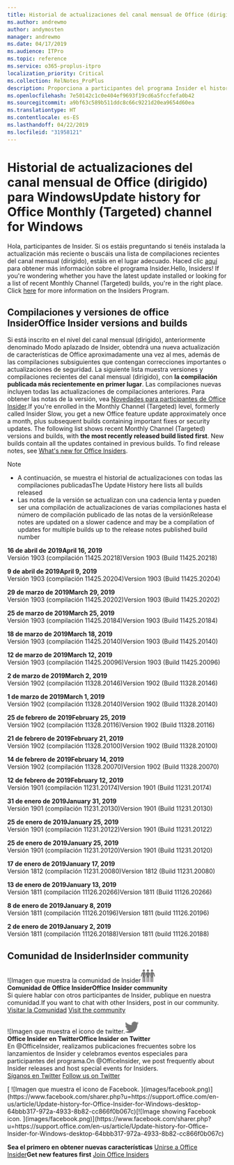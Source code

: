 ```yaml
---
title: Historial de actualizaciones del canal mensual de Office (dirigido)
ms.author: andrewmo
author: andymosten
manager: andrewmo
ms.date: 04/17/2019
ms.audience: ITPro
ms.topic: reference
ms.service: o365-proplus-itpro
localization_priority: Critical
ms.collection: RelNotes_ProPlus
description: Proporciona a participantes del programa Insider el historial de actualizaciones de los lanzamientos del canal mensual de Office (dirigido) para versiones de escritorio de Windows
ms.openlocfilehash: 7e50142c1c0e404ef9693f19cd6a5fccfefa0b42
ms.sourcegitcommit: a9bf63c589b511ddc8c66c9221d20ea9654d60ea
ms.translationtype: HT
ms.contentlocale: es-ES
ms.lasthandoff: 04/22/2019
ms.locfileid: "31958121"
---
```

# <a name="update-history-for-office-monthly-targeted-channel-for-windows"></a><span data-ttu-id="6537c-103">Historial de actualizaciones del canal mensual de Office (dirigido) para Windows</span><span class="sxs-lookup"><span data-stu-id="6537c-103">Update history for Office Monthly (Targeted) channel for Windows</span></span>

<span data-ttu-id="6537c-p101">Hola, participantes de Insider. Si os estáis preguntando si tenéis instalada la actualización más reciente o buscáis una lista de compilaciones recientes del canal mensual (dirigido), estáis en el lugar adecuado. Haced clic [aquí](https://insider.office.com/) para obtener más información sobre el programa Insider.</span><span class="sxs-lookup"><span data-stu-id="6537c-p101">Hello, Insiders! If you're wondering whether you have the latest update installed or looking for a list of recent Monthly Channel (Targeted) builds, you're in the right place. Click [here](https://insider.office.com/) for more information on the Insiders Program.</span></span>

## <a name="office-insider-versions-and-builds"></a><span data-ttu-id="6537c-107">Compilaciones y versiones de office Insider</span><span class="sxs-lookup"><span data-stu-id="6537c-107">Office Insider versions and builds</span></span>

<span data-ttu-id="6537c-p102">Si está inscrito en el nivel del canal mensual (dirigido), anteriormente denominado Modo aplazado de Insider, obtendrá una nueva actualización de características de Office aproximadamente una vez al mes, además de las compilaciones subsiguientes que contengan correcciones importantes o actualizaciones de seguridad. La siguiente lista muestra versiones y compilaciones recientes del canal mensual (dirigido), con **la compilación publicada más recientemente en primer lugar**. Las compilaciones nuevas incluyen todas las actualizaciones de compilaciones anteriores. Para obtener las notas de la versión, vea [Novedades para participantes de Office Insider](https://support.office.com/es-ES/article/what-s-new-for-office-insiders-c152d1e2-96ff-4ce9-8c14-e74e13847a24).</span><span class="sxs-lookup"><span data-stu-id="6537c-p102">If you're enrolled in the Monthly Channel (Targeted) level, formerly called Insider Slow, you get a new Office feature update approximately once a month, plus subsequent builds containing important fixes or security updates. The following list shows recent Monthly Channel (Targeted) versions and builds, with **the most recently released build listed first**. New builds contain all the updates contained in previous builds. To find release notes, see [What's new for Office Insiders](https://support.office.com/es-ES/article/what-s-new-for-office-insiders-c152d1e2-96ff-4ce9-8c14-e74e13847a24).</span></span>

> [!NOTE]
> - <span data-ttu-id="6537c-112">A continuación, se muestra el historial de actualizaciones con todas las compilaciones publicadas</span><span class="sxs-lookup"><span data-stu-id="6537c-112">The Update History here lists all builds released</span></span>
> - <span data-ttu-id="6537c-113">Las notas de la versión se actualizan con una cadencia lenta y pueden ser una compilación de actualizaciones de varias compilaciones hasta el número de compilación publicado de las notas de la versión</span><span class="sxs-lookup"><span data-stu-id="6537c-113">Release notes are updated on a slower cadence and may be a compilation of updates for multiple builds up to the release notes published build number</span></span>

[//]: # (NO ELIMINAR)

<span data-ttu-id="6537c-115">**16 de abril de 2019**</span><span class="sxs-lookup"><span data-stu-id="6537c-115">**April 16, 2019**</span></span><br/>
<span data-ttu-id="6537c-116">Versión 1903 (compilación 11425.20218)</span><span class="sxs-lookup"><span data-stu-id="6537c-116">Version 1903 (Build 11425.20218)</span></span><br/>

<span data-ttu-id="6537c-117">**9 de abril de 2019**</span><span class="sxs-lookup"><span data-stu-id="6537c-117">**April 9, 2019**</span></span><br/>
<span data-ttu-id="6537c-118">Versión 1903 (compilación 11425.20204)</span><span class="sxs-lookup"><span data-stu-id="6537c-118">Version 1903 (Build 11425.20204)</span></span><br/>

<span data-ttu-id="6537c-119">**29 de marzo de 2019**</span><span class="sxs-lookup"><span data-stu-id="6537c-119">**March 29, 2019**</span></span><br/> <span data-ttu-id="6537c-120">Versión 1903 (compilación 11425.20202)</span><span class="sxs-lookup"><span data-stu-id="6537c-120">Version 1903 (Build 11425.20202)</span></span><br/>

<span data-ttu-id="6537c-121">**25 de marzo de 2019**</span><span class="sxs-lookup"><span data-stu-id="6537c-121">**March 25, 2019**</span></span><br/> <span data-ttu-id="6537c-122">Versión 1903 (compilación 11425.20184)</span><span class="sxs-lookup"><span data-stu-id="6537c-122">Version 1903 (Build 11425.20184)</span></span><br/>

<span data-ttu-id="6537c-123">**18 de marzo de 2019**</span><span class="sxs-lookup"><span data-stu-id="6537c-123">**March 18, 2019**</span></span><br/> <span data-ttu-id="6537c-124">Versión 1903 (compilación 11425.20140)</span><span class="sxs-lookup"><span data-stu-id="6537c-124">Version 1903 (Build 11425.20140)</span></span><br/>

<span data-ttu-id="6537c-125">**12 de marzo de 2019**</span><span class="sxs-lookup"><span data-stu-id="6537c-125">**March 12, 2019**</span></span><br/> <span data-ttu-id="6537c-126">Versión 1903 (compilación 11425.20096)</span><span class="sxs-lookup"><span data-stu-id="6537c-126">Version 1903 (Build 11425.20096)</span></span><br/>

<span data-ttu-id="6537c-127">**2 de marzo de 2019**</span><span class="sxs-lookup"><span data-stu-id="6537c-127">**March 2, 2019**</span></span><br/> <span data-ttu-id="6537c-128">Versión 1902 (compilación 11328.20146)</span><span class="sxs-lookup"><span data-stu-id="6537c-128">Version 1902 (Build 11328.20146)</span></span><br/>

<span data-ttu-id="6537c-129">**1 de marzo de 2019**</span><span class="sxs-lookup"><span data-stu-id="6537c-129">**March 1, 2019**</span></span><br/> <span data-ttu-id="6537c-130">Versión 1902 (compilación 11328.20140)</span><span class="sxs-lookup"><span data-stu-id="6537c-130">Version 1902 (Build 11328.20140)</span></span><br/>

<span data-ttu-id="6537c-131">**25 de febrero de 2019**</span><span class="sxs-lookup"><span data-stu-id="6537c-131">**February 25, 2019**</span></span><br/> <span data-ttu-id="6537c-132">Versión 1902 (compilación 11328.20116)</span><span class="sxs-lookup"><span data-stu-id="6537c-132">Version 1902 (Build 11328.20116)</span></span><br/>

<span data-ttu-id="6537c-133">**21 de febrero de 2019**</span><span class="sxs-lookup"><span data-stu-id="6537c-133">**February 21, 2019**</span></span><br/> <span data-ttu-id="6537c-134">Versión 1902 (compilación 11328.20100)</span><span class="sxs-lookup"><span data-stu-id="6537c-134">Version 1902 (Build 11328.20100)</span></span><br/>

<span data-ttu-id="6537c-135">**14 de febrero de 2019**</span><span class="sxs-lookup"><span data-stu-id="6537c-135">**February 14, 2019**</span></span><br/> <span data-ttu-id="6537c-136">Versión 1902 (compilación 11328.20070)</span><span class="sxs-lookup"><span data-stu-id="6537c-136">Version 1902 (Build 11328.20070)</span></span><br/>

<span data-ttu-id="6537c-137">**12 de febrero de 2019**</span><span class="sxs-lookup"><span data-stu-id="6537c-137">**February 12, 2019**</span></span><br/> <span data-ttu-id="6537c-138">Versión 1901 (compilación 11231.20174)</span><span class="sxs-lookup"><span data-stu-id="6537c-138">Version 1901 (Build 11231.20174)</span></span><br/>

<span data-ttu-id="6537c-139">**31 de enero de 2019**</span><span class="sxs-lookup"><span data-stu-id="6537c-139">**January 31, 2019**</span></span><br/> <span data-ttu-id="6537c-140">Versión 1901 (compilación 11231.20130)</span><span class="sxs-lookup"><span data-stu-id="6537c-140">Version 1901 (Build 11231.20130)</span></span><br/> 

<span data-ttu-id="6537c-141">**25 de enero de 2019**</span><span class="sxs-lookup"><span data-stu-id="6537c-141">**January 25, 2019**</span></span><br/> <span data-ttu-id="6537c-142">Versión 1901 (compilación 11231.20122)</span><span class="sxs-lookup"><span data-stu-id="6537c-142">Version 1901 (Build 11231.20122)</span></span><br/> 

<span data-ttu-id="6537c-143">**25 de enero de 2019**</span><span class="sxs-lookup"><span data-stu-id="6537c-143">**January 25, 2019**</span></span><br/> <span data-ttu-id="6537c-144">Versión 1901 (compilación 11231.20120)</span><span class="sxs-lookup"><span data-stu-id="6537c-144">Version 1901 (Build 11231.20120)</span></span><br/> 

<span data-ttu-id="6537c-145">**17 de enero de 2019**</span><span class="sxs-lookup"><span data-stu-id="6537c-145">**January 17, 2019**</span></span><br/> <span data-ttu-id="6537c-146">Versión 1812 (compilación 11231.20080)</span><span class="sxs-lookup"><span data-stu-id="6537c-146">Version 1812 (Build 11231.20080)</span></span><br/> 

<span data-ttu-id="6537c-147">**13 de enero de 2019**</span><span class="sxs-lookup"><span data-stu-id="6537c-147">**January 13, 2019**</span></span><br/> <span data-ttu-id="6537c-148">Versión 1811 (compilación 11126.20266)</span><span class="sxs-lookup"><span data-stu-id="6537c-148">Version 1811 (Build 11126.20266)</span></span><br/>

<span data-ttu-id="6537c-149">**8 de enero de 2019**</span><span class="sxs-lookup"><span data-stu-id="6537c-149">**January 8, 2019**</span></span><br/> <span data-ttu-id="6537c-150">Versión 1811 (compilación 11126.20196)</span><span class="sxs-lookup"><span data-stu-id="6537c-150">Version 1811 (build 11126.20196)</span></span><br/> 

<span data-ttu-id="6537c-151">**2 de enero de 2019**</span><span class="sxs-lookup"><span data-stu-id="6537c-151">**January 2, 2019**</span></span><br/> <span data-ttu-id="6537c-152">Versión 1811 (compilación 11126.20188)</span><span class="sxs-lookup"><span data-stu-id="6537c-152">Version 1811 (build 11126.20188)</span></span><br/> 


## <a name="insider-community"></a><span data-ttu-id="6537c-153">Comunidad de Insider</span><span class="sxs-lookup"><span data-stu-id="6537c-153">Insider community</span></span>

<span data-ttu-id="6537c-154">![Imagen que muestra la comunidad de Insider</span><span class="sxs-lookup"><span data-stu-id="6537c-154">![Image showing insider community.</span></span> ](images/insidercommunity.png)<br/>
<span data-ttu-id="6537c-155">**Comunidad de Office Insider**</span><span class="sxs-lookup"><span data-stu-id="6537c-155">**Office Insider community**</span></span><br/> <span data-ttu-id="6537c-156">Si quiere hablar con otros participantes de Insider, publique en nuestra comunidad.</span><span class="sxs-lookup"><span data-stu-id="6537c-156">If you want to chat with other Insiders, post in our community.</span></span><br/><span data-ttu-id="6537c-157"> 
[Visitar la Comunidad](https://go.microsoft.com/fwlink/?linkid=843493)</span><span class="sxs-lookup"><span data-stu-id="6537c-157"> 
[Visit the community](https://go.microsoft.com/fwlink/?linkid=843493)</span></span><br/> 

<span data-ttu-id="6537c-158">![Imagen que muestra el icono de twitter.</span><span class="sxs-lookup"><span data-stu-id="6537c-158">![Image showing twitter icon.</span></span> ](images/twitter.png)<br/>
<span data-ttu-id="6537c-159">**Office Insider en Twitter**</span><span class="sxs-lookup"><span data-stu-id="6537c-159">**Office Insider on Twitter**</span></span><br/> <span data-ttu-id="6537c-160">En @OfficeInsider, realizamos publicaciones frecuentes sobre los lanzamientos de Insider y celebramos eventos especiales para participantes del programa.</span><span class="sxs-lookup"><span data-stu-id="6537c-160">On @OfficeInsider, we post frequently about Insider releases and host special events for Insiders.</span></span><br/><span data-ttu-id="6537c-161"> 
[Síganos en Twitter](https://go.microsoft.com/fwlink/?linkid=717717)</span><span class="sxs-lookup"><span data-stu-id="6537c-161"> 
[Follow us on Twitter](https://go.microsoft.com/fwlink/?linkid=717717)</span></span><br/> 

<span data-ttu-id="6537c-162">
  [
  ![Imagen que muestra el icono de Facebook. ](images/facebook.png)](https://www.facebook.com/sharer.php?u=https://support.office.com/en-us/article/Update-history-for-Office-Insider-for-Windows-desktop-64bbb317-972a-4933-8b82-cc866f0b067c)</span><span class="sxs-lookup"><span data-stu-id="6537c-162">[![Image showing Facebook icon. ](images/facebook.png)](https://www.facebook.com/sharer.php?u=https://support.office.com/en-us/article/Update-history-for-Office-Insider-for-Windows-desktop-64bbb317-972a-4933-8b82-cc866f0b067c)</span></span>       


<span data-ttu-id="6537c-163">**Sea el primero en obtener nuevas características**
[Unirse a Office Insider](https://insider.office.com/)</span><span class="sxs-lookup"><span data-stu-id="6537c-163">**Get new features first**
[Join Office Insiders](https://insider.office.com/)</span></span>
